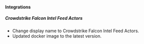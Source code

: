 
#### Integrations
##### Crowdstrike Falcon Intel Feed Actors
- Change display name to Crowdstrike Falcon Intel Feed Actors.
- Updated docker image to the latest version.